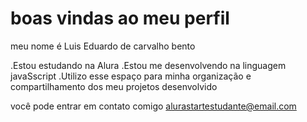 # boas vindas ao meu perfil 
meu nome é Luis Eduardo de carvalho bento

.Estou estudando na Alura
.Estou me desenvolvendo na linguagem javaSscript
.Utilizo esse espaço para minha organização e compartilhamento dos meu projetos desenvolvido 

você pode entrar em contato comigo 
alurastartestudante@email.com

